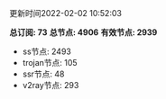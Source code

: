 更新时间2022-02-02 10:52:03

**总订阅: 73**
**总节点: 4906**
**有效节点: 2939**
- ss节点: 2493
- trojan节点: 105
- ssr节点: 48
- v2ray节点: 293
